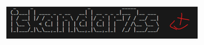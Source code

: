 
![image alt](https://github.com/iskandar7ss/name-cli/blob/main/Screenshot%202025-06-09%20162223.png?raw=true)
